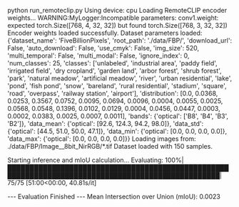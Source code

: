python run_remoteclip.py
Using device: cpu
Loading RemoteCLIP encoder weights...
WARNING:MyLogger:Incompatible parameters:
conv1.weight: expected torch.Size([768, 4, 32, 32]) but found torch.Size([768, 3, 32, 32])
Encoder weights loaded successfully.
Dataset parameters loaded: {'dataset_name': 'FiveBillionPixels', 'root_path': './data/FBP/', 'download_url': False, 'auto_download': False, 'use_cmyk': False, 'img_size': 520, 'multi_temporal': False, 'multi_modal': False, 'ignore_index': 0, 'num_classes': 25, 'classes': ['unlabeled', 'industrial area', 'paddy field', 'irrigated field', 'dry cropland', 'garden land', 'arbor forest', 'shrub forest', 'park', 'natural meadow', 'artificial meadow', 'river', 'urban residential', 'lake', 'pond', 'fish pond', 'snow', 'bareland', 'rural residential', 'stadium', 'square', 'road', 'overpass', 'railway station', 'airport'], 'distribution': [0.0, 0.0368, 0.0253, 0.3567, 0.0752, 0.0095, 0.0694, 0.0096, 0.0004, 0.0055, 0.0025, 0.0568, 0.0548, 0.1396, 0.0102, 0.0129, 0.0004, 0.0456, 0.0447, 0.0003, 0.0002, 0.0383, 0.0025, 0.0007, 0.0011], 'bands': {'optical': ['B8', 'B4', 'B3', 'B2']}, 'data_mean': {'optical': [92.6, 124.3, 94.2, 98.0]}, 'data_std': {'optical': [44.5, 51.0, 50.0, 47.1]}, 'data_min': {'optical': [0.0, 0.0, 0.0, 0.0]}, 'data_max': {'optical': [0.0, 0.0, 0.0, 0.0]}}
Loading images from: ./data/FBP/Image__8bit_NirRGB/*.tif
Dataset loaded with 150 samples.

Starting inference and mIoU calculation...
Evaluating: 100%|██████████████████████████████████████████████████████████████████████████████████████████████████| 75/75 [51:00<00:00, 40.81s/it]

--- Evaluation Finished ---
Mean Intersection over Union (mIoU): 0.0023